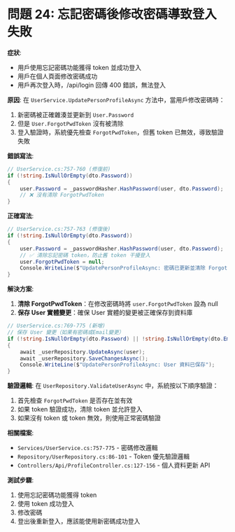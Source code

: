 # 問題 24: 忘記密碼後修改密碼導致登入失敗

**症狀**: 
- 用戶使用忘記密碼功能獲得 token 並成功登入
- 用戶在個人頁面修改密碼成功
- 用戶再次登入時，/api/login 回傳 400 錯誤，無法登入

**原因**: 
在 `UserService.UpdatePersonProfileAsync` 方法中，當用戶修改密碼時：
1. 新密碼被正確雜湊並更新到 `User.Password`
2. 但是 `User.ForgotPwdToken` 沒有被清除
3. 登入驗證時，系統優先檢查 `ForgotPwdToken`，但舊 token 已無效，導致驗證失敗

**錯誤寫法**:
```csharp
// UserService.cs:757-760 (修復前)
if (!string.IsNullOrEmpty(dto.Password))
{
    user.Password = _passwordHasher.HashPassword(user, dto.Password);
    // ❌ 沒有清除 ForgotPwdToken
}
```

**正確寫法**:
```csharp
// UserService.cs:757-763 (修復後)
if (!string.IsNullOrEmpty(dto.Password))
{
    user.Password = _passwordHasher.HashPassword(user, dto.Password);
    // ✅ 清除忘記密碼 token，防止舊 token 干擾登入
    user.ForgotPwdToken = null;
    Console.WriteLine($"UpdatePersonProfileAsync: 密碼已更新並清除 ForgotPwdToken for user {user.UserName}");
}
```

**解決方案**: 
1. **清除 ForgotPwdToken**：在修改密碼時將 `user.ForgotPwdToken` 設為 null
2. **保存 User 實體變更**：確保 User 實體的變更被正確保存到資料庫

```csharp
// UserService.cs:769-775 (新增)
// 保存 User 變更（如果有密碼或Email變更）
if (!string.IsNullOrEmpty(dto.Password) || !string.IsNullOrEmpty(dto.Email))
{
    await _userRepository.UpdateAsync(user);
    await _userRepository.SaveChangesAsync();
    Console.WriteLine($"UpdatePersonProfileAsync: User 資料已保存");
}
```

**驗證邏輯**:
在 `UserRepository.ValidateUserAsync` 中，系統按以下順序驗證：
1. 首先檢查 `ForgotPwdToken` 是否存在並有效
2. 如果 token 驗證成功，清除 token 並允許登入
3. 如果沒有 token 或 token 無效，則使用正常密碼驗證

**相關檔案**: 
- `Services/UserService.cs:757-775` - 密碼修改邏輯
- `Repository/UserRepository.cs:86-101` - Token 優先驗證邏輯
- `Controllers/Api/ProfileController.cs:127-156` - 個人資料更新 API

**測試步驟**:
1. 使用忘記密碼功能獲得 token
2. 使用 token 成功登入
3. 修改密碼
4. 登出後重新登入，應該能使用新密碼成功登入